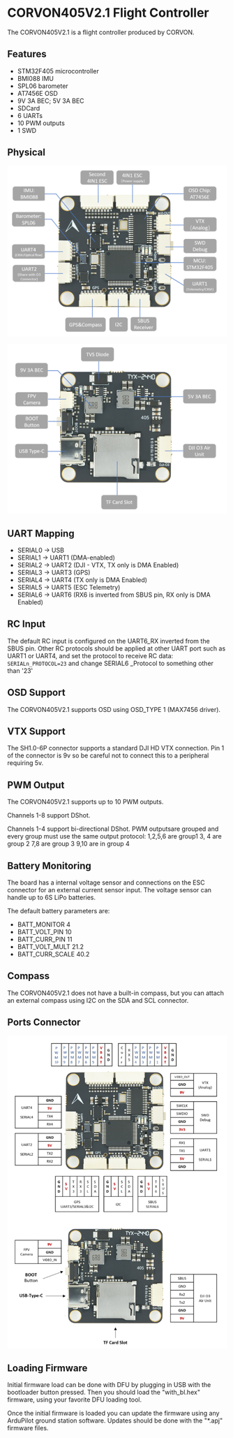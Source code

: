 # CORVON405V2.1 Flight Controller

The CORVON405V2.1 is a flight controller produced by CORVON.

## Features

 - STM32F405 microcontroller
 - BMI088 IMU
 - SPL06 barometer
 - AT7456E OSD
 - 9V 3A BEC; 5V 3A BEC
 - SDCard
 - 6 UARTs
 - 10 PWM outputs
 - 1 SWD

## Physical

![CORVON F405 V2.1 Front View](CORVON405V2.1_FrontView.jpg)

![CORVON F405 V2.1 Back View](CORVON405V2.1_BackView.jpg)



## UART Mapping

 - SERIAL0 -> USB
 - SERIAL1 -> UART1 (DMA-enabled)
 - SERIAL2 -> UART2 (DJI - VTX, TX only is DMA Enabled)
 - SERIAL3 -> UART3 (GPS)
 - SERIAL4 -> UART4 (TX only is DMA Enabled)
 - SERIAL5 -> UART5 (ESC Telemetry)
 - SERIAL6 -> UART6 (RX6 is inverted from SBUS pin, RX only is DMA Enabled)

## RC Input

The default RC input is configured on the UART6_RX inverted from the SBUS pin. Other RC  protocols  should be applied at other UART port such as UART1 or UART4, and set the protocol to receive RC data: `SERIALn_PROTOCOL=23` and change SERIAL6 _Protocol to something other than '23'

## OSD Support

The CORVON405V2.1 supports OSD using OSD_TYPE 1 (MAX7456 driver).

## VTX Support

The SH1.0-6P connector supports a standard DJI HD VTX connection. Pin 1 of the connector is 9v so be careful not to connect
this to a peripheral requiring 5v.

## PWM Output

The CORVON405V2.1 supports up to 10 PWM outputs.

Channels 1-8 support DShot.

Channels 1-4 support bi-directional DShot.
PWM outputsare grouped and every  group must use the same output protocol:
1,2,5,6 are group1
3, 4 are group 2
7,8 are group 3
9,10 are in group 4

## Battery Monitoring

The board has a internal voltage sensor and connections on the ESC connector for an external current sensor input.
The voltage sensor can handle up to 6S LiPo batteries.

The default battery parameters are:

 - BATT_MONITOR 4
 - BATT_VOLT_PIN 10
 - BATT_CURR_PIN 11
 - BATT_VOLT_MULT 21.2
 - BATT_CURR_SCALE 40.2

## Compass

The CORVON405V2.1 does not have a built-in compass, but you can attach an external compass using I2C on the SDA and SCL connector.

## Ports Connector

![CORVON405V2.1 Ports Connection](CORVON405V2.1_PortsConnection.jpg)

## Loading Firmware

Initial firmware load can be done with DFU by plugging in USB with the bootloader button pressed. Then you should load the "with_bl.hex" firmware, using your favorite DFU loading tool.

Once the initial firmware is loaded you can update the firmware using any ArduPilot ground station software. Updates should be done with the "*.apj" firmware files.
